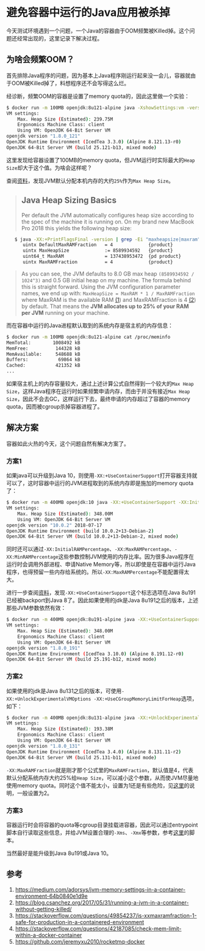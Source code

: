 # 避免容器中运行的Java应用被杀掉

今天测试环境遇到一个问题，一个Java的容器由于OOM频繁被Killed掉。这个问题还经常出现的，这里记录下解决过程。

## 为啥会频繁OOM？

首先排除Java程序的问题，因为基本上Java程序刚运行起来没一会儿，容器就由于OOM被Killed掉了，料想程序还不会写得这么烂。

经诊断，频繁OOM的容器是设置了memory quota的，因此这里做一个实验：

```bash
$ docker run -m 100MB openjdk:8u121-alpine java -XshowSettings:vm -version
VM settings:
    Max. Heap Size (Estimated): 239.75M
    Ergonomics Machine Class: client
    Using VM: OpenJDK 64-Bit Server VM
openjdk version "1.8.0_121"
OpenJDK Runtime Environment (IcedTea 3.3.0) (Alpine 8.121.13-r0)
OpenJDK 64-Bit Server VM (build 25.121-b13, mixed mode)
```

这里发现给容器设置了100MB的memory quota，但JVM运行时实际最大的`Heap Size`却大于这个值。为啥会这样呢？

查阅[资料](https://medium.com/adorsys/jvm-memory-settings-in-a-container-environment-64b0840e1d9e)，发现JVM默认分配本机内存的大约`25%`作为`Max Heap Size`。

> ## Java Heap Sizing Basics
>
> Per default the JVM automatically configures heap size according to the spec of the machine it is running on. On my brand new MacBook Pro 2018 this yields the following heap size:

```bash
   $ java -XX:+PrintFlagsFinal -version | grep -Ei "maxheapsize|maxram"
      uintx DefaultMaxRAMFraction   = 4             {product}
      uintx MaxHeapSize             := 8589934592   {product}
      uint64_t MaxRAM               = 137438953472  {pd product}
      uintx MaxRAMFraction          = 4             {product}
```

> As you can see, the JVM defaults to 8.0 GB max heap `(8589934592 / 1024^3)` and 0.5 GB initial heap on my machine. The formula behind this is straight forward. Using the JVM configuration parameter names, we end up with: `MaxHeapSize = MaxRAM * 1 / MaxRAMFraction` where MaxRAM is the available RAM [(1](https://medium.com/adorsys/jvm-memory-settings-in-a-container-environment-64b0840e1d9e#fn1-20439)) and MaxRAMFraction is 4 [(2](https://medium.com/adorsys/jvm-memory-settings-in-a-container-environment-64b0840e1d9e#fn2-20439)) by default. That means the **JVM allocates up to 25% of your RAM per JVM** running on your machine.

而在容器中运行的Java进程默认取到的系统内存是宿主机的内存信息：

```bash
$ docker run -m 100MB openjdk:8u121-alpine cat /proc/meminfo
MemTotal:        1008492 kB
MemFree:          144328 kB
MemAvailable:     548688 kB
Buffers:           69864 kB
Cached:           421352 kB
...
```

如果宿主机上的内存容量较大，通过上述计算公式自然得到一个较大的`Max Heap Size`，这样Java程序在运行时如果频繁申请内存，而由于并没有接近`Max Heap Size`，因此不会去GC，这样运行下去，最终申请的内存超过了容器的memory quota，因而被cgroup杀掉容器进程了。

## 解决方案

容器如此火热的今天，这个问题自然有解决方案了。

### 方案1

如果java可以升级到Java 10，则使用`-XX:+UseContainerSupport`打开容器支持就可以了，这时容器中运行的JVM进程取到的系统内存即是施加的memory quota了：

```bash
$ docker run -m 400MB openjdk:10 java -XX:+UseContainerSupport -XX:InitialRAMPercentage=40.0 -XX:MaxRAMPercentage=90.0 -XX:MinRAMPercentage=50.0 -XshowSettings:vm -version
VM settings:
    Max. Heap Size (Estimated): 348.00M
    Using VM: OpenJDK 64-Bit Server VM
openjdk version "10.0.2" 2018-07-17
OpenJDK Runtime Environment (build 10.0.2+13-Debian-2)
OpenJDK 64-Bit Server VM (build 10.0.2+13-Debian-2, mixed mode)
```

同时还可以通过`-XX:InitialRAMPercentage`、`-XX:MaxRAMPercentage`、`-XX:MinRAMPercentage`这些参数控制JVM使用的内存比率。因为很多Java程序在运行时会调用外部进程、申请Native Memory等，所以即使是在容器中运行Java程序，也得预留一些内存给系统的。所以`-XX:MaxRAMPercentage`不能配置得太大。

进行一步查阅[资料](https://www.oracle.com/technetwork/java/javase/8u191-relnotes-5032181.html)，发现`-XX:+UseContainerSupport`这个标志选项在Java 8u191已经被backport到Java 8了。因此如果使用的jdk是Java 8u191之后的版本，上述那些JVM参数依然有效：

```bash
$ docker run -m 400MB openjdk:8u191-alpine java -XX:+UseContainerSupport -XX:InitialRAMPercentage=40.0 -XX:MaxRAMPercentage=90.0 -XX:MinRAMPercentage=50.0 -XshowSettings:vm -version
VM settings:
    Max. Heap Size (Estimated): 348.00M
    Ergonomics Machine Class: client
    Using VM: OpenJDK 64-Bit Server VM
openjdk version "1.8.0_191"
OpenJDK Runtime Environment (IcedTea 3.10.0) (Alpine 8.191.12-r0)
OpenJDK 64-Bit Server VM (build 25.191-b12, mixed mode)
```

### 方案2

如果使用的jdk是Java 8u131之后的版本，可使用`-XX:+UnlockExperimentalVMOptions -XX:+UseCGroupMemoryLimitForHeap`选项，如下：

```bash
$ docker run -m 400MB openjdk:8u131-alpine java -XX:+UnlockExperimentalVMOptions -XX:+UseCGroupMemoryLimitForHeap -XX:MaxRAMFraction=2 -XshowSettings:vm -version
VM settings:
    Max. Heap Size (Estimated): 193.38M
    Ergonomics Machine Class: client
    Using VM: OpenJDK 64-Bit Server VM
openjdk version "1.8.0_131"
OpenJDK Runtime Environment (IcedTea 3.4.0) (Alpine 8.131.11-r2)
OpenJDK 64-Bit Server VM (build 25.131-b11, mixed mode)
```

`-XX:MaxRAMFraction`就是刚才那个公式里的`MaxRAMFraction`，默认值是4，代表默认分配系统内存大约25%给`Heap Size`，可以减小这个参数，从而使JVM尽量地使用memory quota。同时这个值不能太小，设置为1还是有些危险，见[这里](https://stackoverflow.com/questions/49854237/is-xxmaxramfraction-1-safe-for-production-in-a-containered-environment)的说明，一般设置为2。

### 方案3

容器运行时会将容器的quota等cgroup目录挂载进容器，因此可以通过entrypoint脚本自行读取这些信息，并给JVM设置合理的`-Xms`、`-Xmx`等参数，参考[这里](https://github.com/jeremyxu2010/rocketmq-docker/blob/master/image-build/scripts/runbroker-customize.sh#L56)的脚本。

当然最好是能升级到Java 8u191或Java 10。

## 参考

1. https://medium.com/adorsys/jvm-memory-settings-in-a-container-environment-64b0840e1d9e
2. https://blog.csanchez.org/2017/05/31/running-a-jvm-in-a-container-without-getting-killed/
3. https://stackoverflow.com/questions/49854237/is-xxmaxramfraction-1-safe-for-production-in-a-containered-environment
4. https://stackoverflow.com/questions/42187085/check-mem-limit-within-a-docker-container
5. https://github.com/jeremyxu2010/rocketmq-docker